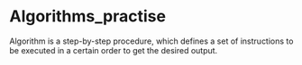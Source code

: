 # Algorithms_practise
Algorithm is a step-by-step procedure, which defines a set of instructions to be executed in a certain order to get the desired output.
